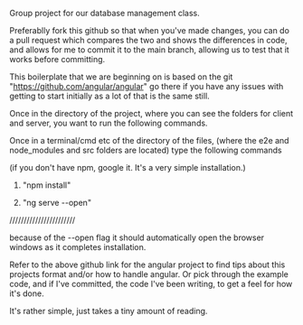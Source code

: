 Group project for our database management class.

Preferablly fork this github so that when you've made changes, you can do a pull request which compares the two and shows the differences in code, and allows for me to commit it to the main branch, allowing us to test that it works before committing.


This boilerplate that we are beginning on is based on the git "https://github.com/angular/angular" go there if you have any issues with getting to start initially as a lot of that is the same still.

Once in the directory of the project, where you can see the folders for client and server, you want to run the following commands.

Once in a terminal/cmd etc of the directory of the files, (where the e2e and node_modules and src folders are located) type the following commands 

(if you don't have npm, google it. It's a very simple installation.)

1) "npm install"

2) "ng serve --open"

///////////////////////

because of the --open flag it should automatically open the browser windows as it completes installation. 

Refer to the above github link for the angular project to find tips about this projects format and/or how to handle angular. Or pick through the example code, and if I've committed, the code I've been writing, to get a feel for how it's done. 

It's rather simple, just takes a tiny amount of reading.

